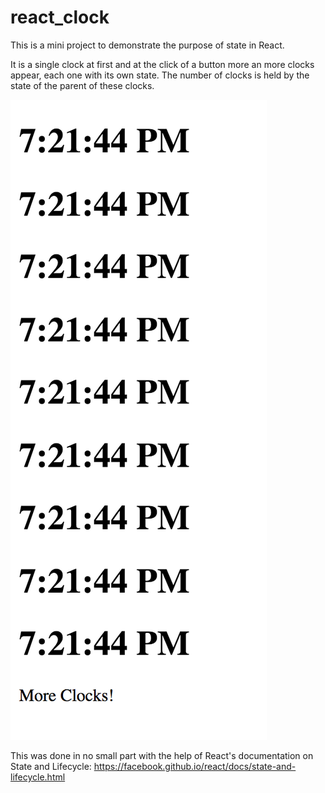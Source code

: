 # react_clock

This is a mini project to demonstrate the purpose of state in React. 

It is a single clock at first and at the click of a button more an more clocks appear, each one with its own state. The number of clocks is held by the state of the parent of these clocks.

![So Many Clocks](/docs/more-clocks.png)

This was done in no small part with the help of React's documentation on State and Lifecycle: 
https://facebook.github.io/react/docs/state-and-lifecycle.html
